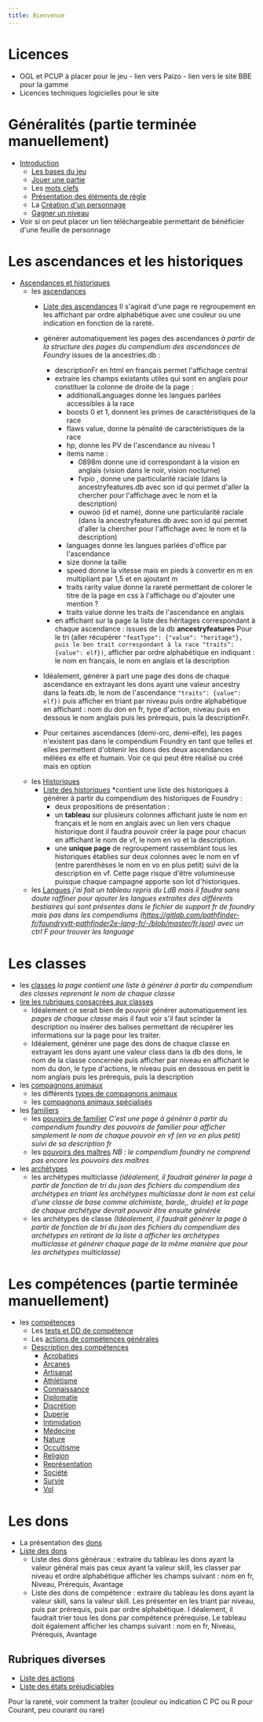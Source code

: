 ```yaml
---
title: Bienvenue
---
```

# Licences
- OGL et PCUP à placer pour le jeu - lien vers Paizo - lien vers le site BBE pour la gamme
- Licences techniques logicielles pour le site

# Généralités (partie terminée manuellement)
- [Introduction](generalites/introduction.md)
  - [Les bases du jeu](generalites/Bases-du-jeu.md)
  - [Jouer une partie](generalites/jouer-une-partie.md)
  - Les [mots clefs](generalites/mots-clefs.md)
  - [Présentation des éléments de règle](generalites/presentation-des-elements-de-regle.md)
  - La [Création d'un personnage](generalites/creation-d-un-personnage.md)
  - [Gagner un niveau](generalites/gagner-un-niveau.md)
- Voir si on peut placer un lien téléchargeable permettant de bénéficier d'une feuille de personnage

# Les ascendances et les historiques
- [Ascendances et historiques](ascendances-et-historiques/ascendances-et-historiques.md)
  - les [ascendances](ascendances-et-historiques/ascendances.md)
    - [Liste des ascendances](ascendances-et-historiques/liste-des-ascendances.md) Il s'agirait d'une page re regroupement en les affichant par ordre alphabétique avec une couleur ou une indication en fonction de la rareté.
    - générer automatiquement les pages des ascendances *à partir de la structure des pages du compendium des ascendances de Foundry* issues de la ancestries.db :
      - descriptionFr en html en français permet l'affichage central
      - extraire les champs existants utiles qui sont en anglais pour constituer la colonne de droite de la page : 
        - additionalLanguages donne les langues parlées accessibles à la race
        - boosts 0 et 1, donnent les primes de caractéristiques de la race
        - flaws value, donne la pénalité de caractéristiques de la race
        - hp, donne les PV de l'ascendance au niveau 1
        - items name : 
          - 0898m donne une id correspondant à la vision en anglais (vision dans le noir, vision nocturne)
          - fvpio , donne une particularité raciale (dans la ancestryfeatures.db avec son id qui permet d'aller la chercher pour l'affichage avec le nom et la description)
          - ouwoo (id et name), donne une particularité raciale (dans la ancestryfeatures.db avec son id qui permet d'aller la chercher pour l'affichage avec le nom et la description) 
        - languages donne les langues parlées d'office par l'ascendance
        - size donne la taille
        - speed donne la vitesse mais en pieds à convertir en m en multipliant par 1,5 et en ajoutant m
        - traits rarity value donne la rareté permettant de colorer le titre de la page en css à l'affichage ou d'ajouter une mention ?
        - traits value donne les traits de l'ascendance en anglais
      - en affichant sur la page la liste des héritages correspondant à chaque ascendance : issues de la db **ancestryfeatures** Pour le tri (aller récupérer `"featType": {"value": "heritage"}, puis le bon trait correspondant à la race "traits": {value": elf})`, afficher par ordre alphabétique en indiquant : le nom en français, le nom en anglais et la description

    - Idéalement, générer à part une page des dons de chaque ascendance en extrayant les dons ayant une valeur ancestry dans la feats.db, le nom de l'ascendance `"traits": {value": elf})` puis afficher en triant par niveau puis ordre alphabétique en affichant : nom du don en fr, type d'action, niveau puis en dessous le nom anglais puis les prérequis, puis la descriptionFr. 
    - Pour certaines ascendances (demi-orc, demi-elfe), les pages n'existent pas dans le compendium Foundry en tant que telles et elles permettent d'obtenir les dons des deux ascendances mêlées ex elfe et humain. Voir ce qui peut être réalisé ou créé mais en option
  - les [Historiques](ascendances-et-historiques/historiques.md)
    - [Liste des historiques](ascendances-et-historiques/historiques.md) *contient une liste des historiques à générer à partir du compendium des historiques de Foundry :  
      - deux propositions de présentation : 
      - un **tableau** sur plusieurs colonnes affichant juste le nom en français et le nom en anglais avec un lien vers chaque historique dont il faudra pouvoir créer la page pour chacun en affichant le nom de vf, le nom en vo et la description.
      - une **unique page** de regroupement rassemblant tous les historiques établies sur deux colonnes avec le nom en vf (entre parenthèses le nom en vo en plus petit) suivi de la description en vf. Cette page risque d'être volumineuse puisque chaque campagne apporte son lot d'historiques.
  - les [Langues](ascendances-et-historiques/langues.md) *j'ai fait un tableau repris du LdB mais il faudra sans doute raffiner pour ajouter les langues extraites des différents bestiaires qui sont présentes dans le fichier de support fr de foundry mais pas dans les compendiums (https://gitlab.com/pathfinder-fr/foundryvtt-pathfinder2e-lang-fr/-/blob/master/fr.json) avec un ctrl F pour trouver les language*

# Les classes
- les [classes](classes/classes.md) *la page contient une liste à générer à partir du compendium des classes reprenant le nom de chaque classe*
- [lire les rubriques consacrées aux classes](classes/lire-les-classes.md)
    - Idéalement ce serait bien de pouvoir générer automatiquement les *pages de chaque classe* mais il faut voir s'il faut scinder la description ou insérer des balises permettant de récupérer les informations sur la page pour les traiter.
    - Idéalement, générer une page des dons de chaque classe en extrayant les dons ayant une valeur class dans la db des dons, le nom de la classe concernée puis afficher par niveau en affichant le nom du don, le type d'actions, le niveau puis en dessous en petit le nom anglais puis les prérequis, puis la description
- les [compagnons animaux](classes/compagnons-animaux.md)
  - les différents [types de compagnons animaux](classes/types-de-compagnons-animaux.md)
  - les [compagnons animaux spécialisés](classes/compagnons-animaux-specialises.md)
- les [familiers](classes/familiers.md)
  - les [pouvoirs de familier](classes/pouvoirs-de-familiers.md) *C'est une page à générer à partir du compendium foundry des pouvoirs de familier pour afficher simplement le nom de chaque pouvoir en vf (en vo en plus petit) suivi de sa description fr*
  - les [pouvoirs des maîtres](classes/pouvoirs-de-maitres.md) *NB : le compendium foundry ne comprend pas encore les pouvoirs des maîtres*
- les [archétypes](classes/archetypes.md)
  - les archétypes multiclasse *(idéalement, il faudrait générer la page à partir de fonction de tri du json des fichiers du compendium des archétypes en triant les archétypes multiclasse dont le nom est celui d'une classe de base comme alchimiste, barde,, druide) et la page de chaque archétype devrait pouvoir être ensuite générée*
  - les archétypes de classe *(Idéalement, il faudrait générer la page à partir de fonction de tri du json des fichiers du compendium des archétypes en retirant de la liste à afficher les archétypes multiclasse et générer chaque page de la même manière que pour les archétypes multiclasse)*

# Les compétences (partie terminée manuellement)
- les [compétences](competences/competences.md)
  - Les [tests et DD de compétence](competences/tests-et-DD-de-competence.md)
  - Les [actions de compétences générales](competences/actions-de-competences-generales.md)
  - [Description des compétences](competences/description-de-competences.md)
    - [Acrobaties](competences/acrobaties.md)
    - [Arcanes](competences/acrobaties.md)
    - [Artisanat](competences/artisanat.md)
    - [Athlétisme](competences/athlétisme.md)
    - [Connaissance](competences/connaissance.md)
    - [Diplomatie](competences/diplomatie.md)
    - [Discrétion](competences/discretion.md)
    - [Duperie](competences/duperie.md)
    - [Intimidation](competences/intimidation.md)
    - [Médecine](competences/medecine.md)
    - [Nature](competences/nature.md)
    - [Occultisme](competences/occultisme.md)
    - [Religion](competences/religion.md)
    - [Représentation](competences/representation.md)
    - [Société](competences/societe)
    - [Survie](competences/survie)
    - [Vol](competence/vol)

# Les dons
- La présentation des [dons](dons/presentation)
- [Liste des dons](dons/index.html)
  - Liste des dons généraux : extraire du tableau les dons ayant la valeur général mais pas ceux ayant la valeur skill, les classer par niveau et ordre alphabétique afficher les champs suivant : nom en fr, Niveau, Prérequis, Avantage
  - Liste des dons de compétence : extraire du tableau les dons ayant la valeur skill, sans la valeur skill. Les présenter en les triant par niveau, puis par prérequis, puis par ordre alphabétique. I déalement, il faudrait trier tous les dons par compétence prérequise. Le tableau doit également afficher les champs suivant : nom en fr, Niveau, Prérequis, Avantage


## Rubriques diverses
- [Liste des actions](actions/index.html)
- [Liste des états préjudiciables](etats/index.html)


Pour la rareté, voir comment la traiter (couleur ou indication C PC ou R pour Courant, peu courant ou rare)
